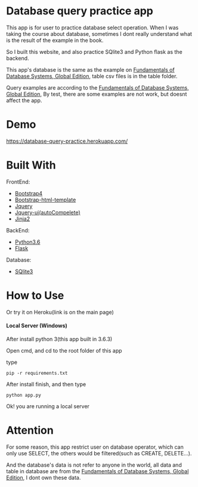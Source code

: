 Database query practice app
===============================
This app is for user to practice database select operation. When I was taking the course about database, sometimes I dont really understand what is the result of the example in the book. 

So I built this website, and also practice SQlite3 and Python flask as the backend.

This app's database is the same as the example on [Fundamentals of Database Systems, Global Edition](http://catalogue.pearsoned.co.uk/educator/product/Fundamentals-of-Database-Systems-Global-Edition/9781292097619.page), table csv files is in the table folder. 

Query examples are according to the [Fundamentals of Database Systems, Global Edition](http://catalogue.pearsoned.co.uk/educator/product/Fundamentals-of-Database-Systems-Global-Edition/9781292097619.page), By test, there are some examples are not work, but doesnt affect the app.

Demo
===============================
https://database-query-practice.herokuapp.com/


Built With
===============================
FrontEnd:
*  [Bootstrap4](https://v4-alpha.getbootstrap.com/)
*  [Bootstrap-html-template](https://startbootstrap.com/template-overviews/bare/)
*  [Jquery](https://jquery.com/)
*  [Jquery-ui(autoCompelete)](https://jqueryui.com/)
*  [Jinja2](http://jinja.pocoo.org/docs/2.10/)

BackEnd:
*  [Python3.6](https://www.python.org/downloads/)
*  [Flask](http://flask.pocoo.org/)

Database:
*  [SQlite3](https://www.sqlite.org/)

How to Use
==============================
Or try it on Heroku(link is on the main page)

#### Local Server (Windows)

After install python 3(this app built in 3.6.3)

Open cmd, and cd to the root folder of this app 

type 
```
pip -r requirements.txt
```

After install finish, and then type

```
python app.py
```

Ok! you are running a local server 


Attention
==============================
For some reason, this app restrict user on database operator, which can only use SELECT, the others would be filtered(such as CREATE, DELETE...).

And the database's data is not refer to anyone in the world, all data and table in database are from the [Fundamentals of Database Systems, Global Edition](http://catalogue.pearsoned.co.uk/educator/product/Fundamentals-of-Database-Systems-Global-Edition/9781292097619.page), I dont own these data.
